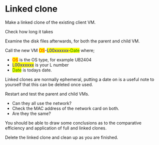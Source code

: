 # Linked clone

Make a linked clone of the existing client VM.

Check how long it takes

Examine the disk files afterwards, for both the parent and child VM.

Call the new VM <mark style="color:red;">OS</mark>-<mark style="color:blue;">L00xxxxxx-</mark><mark style="color:green;">Date</mark> where;

* <mark style="color:red;">OS</mark> is the OS type, for example UB2404
* <mark style="color:blue;">L00xxxxxx</mark> is your L number
* <mark style="color:green;">Date</mark> is todays date.

Linked clones are normally ephemeral, putting a date on is a useful note to yourself that this can be deleted once used.

Restart and test the parent and child VMs.

* Can they all use the network?
* Check the MAC address of the network card on both.
* Are they the same?

You should be able to draw some conclusions as to the comparative efficiency and application of full and linked clones.

Delete the linked clone and clean up as you are finished.
